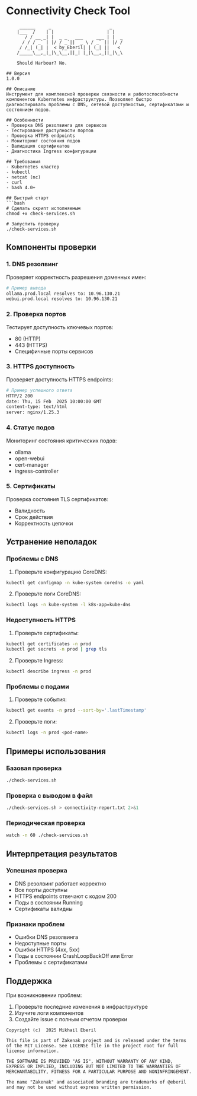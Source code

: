 # Connectivity Check Tool
```ascii
     ______     _                      _    
    |___  /    | |                    | |   
       / / __ _| |  _ _   ___     ___ | |  _
      / / / _` | |/ / _`||  _ \ / _` || |/ /
     / /_| (_| |  < by_Eberil| | (_| ||   < 
    /_____\__,_|_|\_\__,||_| |_|\__,_||_|\_\
  
    Should Harbour?	No.

## Версия
1.0.0

## Описание
Инструмент для комплексной проверки связности и работоспособности компонентов Kubernetes инфраструктуры. Позволяет быстро диагностировать проблемы с DNS, сетевой доступностью, сертификатами и состоянием подов.

## Особенности
- Проверка DNS резолвинга для сервисов
- Тестирование доступности портов
- Проверка HTTPS endpoints
- Мониторинг состояния подов
- Валидация сертификатов
- Диагностика Ingress конфигурации

## Требования
- Kubernetes кластер
- kubectl
- netcat (nc)
- curl
- bash 4.0+

## Быстрый старт
```bash
# Сделать скрипт исполняемым
chmod +x check-services.sh

# Запустить проверку
./check-services.sh
```

## Компоненты проверки

### 1. DNS резолвинг
Проверяет корректность разрешения доменных имен:
```bash
# Пример вывода
ollama.prod.local resolves to: 10.96.130.21
webui.prod.local resolves to: 10.96.130.21
```

### 2. Проверка портов
Тестирует доступность ключевых портов:
- 80 (HTTP)
- 443 (HTTPS)
- Специфичные порты сервисов

### 3. HTTPS доступность
Проверяет доступность HTTPS endpoints:
```bash
# Пример успешного ответа
HTTP/2 200 
date: Thu, 15 Feb  2025 10:00:00 GMT
content-type: text/html
server: nginx/1.25.3
```

### 4. Статус подов
Мониторинг состояния критических подов:
- ollama
- open-webui
- cert-manager
- ingress-controller

### 5. Сертификаты
Проверка состояния TLS сертификатов:
- Валидность
- Срок действия
- Корректность цепочки

## Устранение неполадок

### Проблемы с DNS
1. Проверьте конфигурацию CoreDNS:
```bash
kubectl get configmap -n kube-system coredns -o yaml
```

2. Проверьте логи CoreDNS:
```bash
kubectl logs -n kube-system -l k8s-app=kube-dns
```

### Недоступность HTTPS
1. Проверьте сертификаты:
```bash
kubectl get certificates -n prod
kubectl get secrets -n prod | grep tls
```

2. Проверьте Ingress:
```bash
kubectl describe ingress -n prod
```

### Проблемы с подами
1. Проверьте события:
```bash
kubectl get events -n prod --sort-by='.lastTimestamp'
```

2. Проверьте логи:
```bash
kubectl logs -n prod <pod-name>
```

## Примеры использования

### Базовая проверка
```bash
./check-services.sh
```

### Проверка с выводом в файл
```bash
./check-services.sh > connectivity-report.txt 2>&1
```

### Периодическая проверка
```bash
watch -n 60 ./check-services.sh
```

## Интерпретация результатов

### Успешная проверка
- DNS резолвинг работает корректно
- Все порты доступны
- HTTPS endpoints отвечают с кодом 200
- Поды в состоянии Running
- Сертификаты валидны

### Признаки проблем
- Ошибки DNS резолвинга
- Недоступные порты
- Ошибки HTTPS (4xx, 5xx)
- Поды в состоянии CrashLoopBackOff или Error
- Проблемы с сертификатами

## Поддержка
При возникновении проблем:
1. Проверьте последние изменения в инфраструктуре
2. Изучите логи компонентов
3. Создайте issue с полным отчетом проверки

```plain text
Copyright (c)  2025 Mikhail Eberil

This file is part of Zakenak project and is released under the terms of the MIT License. See LICENSE file in the project root for full license information.

THE SOFTWARE IS PROVIDED "AS IS", WITHOUT WARRANTY OF ANY KIND, EXPRESS OR IMPLIED, INCLUDING BUT NOT LIMITED TO THE WARRANTIES OF MERCHANTABILITY, FITNESS FOR A PARTICULAR PURPOSE AND NONINFRINGEMENT.

The name "Zakenak" and associated branding are trademarks of @eberil and may not be used without express written permission.
```